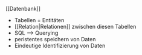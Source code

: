 [[Datenbank]]
- Tabellen = Entitäten
- [[Relation|Relationen]] zwischen diesen Tabellen
- SQL --> Querying
- peristentes speichern von Daten
- Eindeutige Identifizierung von Daten